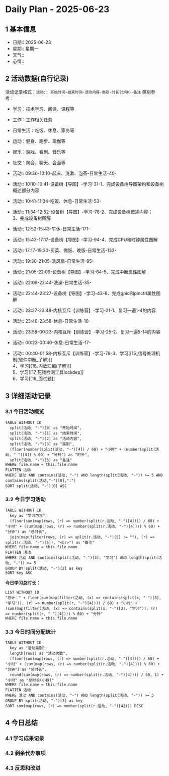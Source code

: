 # Daily Plan - 2025-06-23

## 1 基本信息

- 日期:: 2025-06-23
- 星期:: 星期一
- 天气::
- 心情::

## 2 活动数据(自行记录)
活动记录格式：`活动:: 开始时间-结束时间-活动内容-类别-时长(分钟)-备注`
类别参考：
- 学习：技术学习、阅读、课程等
- 工作：工作相关任务
- 日常生活：吃饭、休息、家务等
- 运动：健身、跑步、瑜伽等
- 娱乐：游戏、看剧、音乐等
- 社交：聚会、聊天、会面等

- 活动:: 09:30-10:10-起床、洗漱、泡茶-日常生活-40-
- 活动:: 10:10-10:41-设备树【导图】-学习-31-1、完成设备树导图架构和设备树概述部分内容
- 活动:: 10:41-11:34-吃饭、休息-日常生活-53-
- 活动:: 11:34-12:52-设备树【导图】-学习-78-2、完成设备树概述内容；<br>3、完成设备树图解
- 活动:: 12:52-15:43-午休-日常生活-171-
- 活动:: 15:43-17:17-设备树【导图】-学习-94-4、完成CPU和时钟属性图解
- 活动:: 17:17-19:30-买菜、做饭、晚饭-日常生活-133-
- 活动:: 19:30-21:05-洗风扇-日常生活-95-
- 活动:: 21:05-22:09-设备树【导图】-学习-64-5、完成中断属性图解
- 活动:: 22:09-22:44-洗澡-日常生活-35-
- 活动:: 22:44-23:27-设备树【导图】-学习-43-6、完成gpio和pinctrl属性图解
- 活动:: 23:27-23:48-内核互斥【训练营】-学习-21-1、复习一遍1-4的内容
- 活动:: 23:48-23:58-休息-日常生活-10-
- 活动:: 23:58-00:23-内核互斥【训练营】-学习-25-2、复习一遍5-14的内容
- 活动:: 00:23-00:40-休息-日常生活-17-
- 活动:: 00:40-01:58-内核互斥【训练营】-学习-78-3、学习[[15_信号处理机制(软件中断_了解)]]<br>4、学习[[16_内敛汇编(了解)]]<br>5、学习[[17_死锁检测工具lockdep]]<br>6、学习[[18_面试题]]

## 3 详细活动记录

### 3.1 今日活动概览

```dataview
TABLE WITHOUT ID
  split(活动, "-")[0] as "开始时间",
  split(活动, "-")[1] as "结束时间", 
  split(活动, "-")[2] as "活动内容",
  split(活动, "-")[3] as "类别",
  (floor(number(split(活动, "-")[4]) / 60) + "小时" + (number(split(活动, "-")[4]) % 60) + "分钟") as "时长",
  split(活动, "-")[5] as "备注"
WHERE file.name = this.file.name
FLATTEN 活动
WHERE 活动 AND contains(活动, "-") AND length(split(活动, "-")) >= 5 AND contains(split(活动,"-")[0],":")
SORT split(活动, "-")[0] ASC
```

### 3.2 今日学习活动

```dataview
TABLE WITHOUT ID
  key as "学习内容",
  (floor(sum(map(rows, (r) => number(split(r.活动, "-")[4]))) / 60) + "小时" + (sum(map(rows, (r) => number(split(r.活动, "-")[4]))) % 60) + "分钟") as "总时长",
  join(map(filter(rows, (r) => split(r.活动, "-")[5] != ""), (r) => split(r.活动, "-")[5]), "<br>") as "备注"
WHERE file.name = this.file.name
FLATTEN 活动
WHERE 活动 AND contains(split(活动, "-")[3], "学习") AND length(split(活动, "-")) >= 5
GROUP BY split(活动, "-")[2] as key
SORT key ASC

```

**今日学习总时长：**

```dataview
LIST WITHOUT ID
"总计：" + floor(sum(map(filter(活动, (x) => contains(split(x, "-")[3], "学习")), (r) => number(split(r, "-")[4]))) / 60) + "小时" + (sum(map(filter(活动, (x) => contains(split(x, "-")[3], "学习")), (r) => number(split(r, "-")[4]))) % 60) + "分钟"
WHERE file.name = this.file.name
```

### 3.3 今日时间分配统计

```dataview
TABLE WITHOUT ID
  key as "活动类别",
  length(rows) as "活动次数",
  (floor(sum(map(rows, (r) => number(split(r.活动, "-")[4]))) / 60) + "小时" + (sum(map(rows, (r) => number(split(r.活动, "-")[4]))) % 60) + "分钟") as "总时长",
  round(sum(map(rows, (r) => number(split(r.活动, "-")[4]))) / 60, 1) + "小时" as "总时长(小数)"
WHERE file.name = this.file.name
FLATTEN 活动
WHERE 活动 AND contains(活动, "-") AND length(split(活动, "-")) >= 5
GROUP BY split(活动, "-")[3] as key
SORT sum(map(rows, (r) => number(split(r.活动, "-")[4]))) DESC
```

## 4 今日总结

### 4.1 学习成果记录

### 4.2 剩余代办事项

### 4.3 反思和改进

